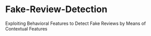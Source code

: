 # Fake-Review-Detection
Exploiting Behavioral Features to Detect Fake Reviews by Means of Contextual Features
